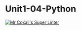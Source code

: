 # Unit1-04-Python
[![Mr Coxall's Super Linter](https://github.com/ICS3U-C-Programming-BeniNkongoloNK/Unit1-04-Python/workflows/Mr%20Coxall's%20Super%20Linter/badge.svg)](https://github.com/ICS3U-C-Programming-BeniNkongoloNK/Unit1-04-Python/actions/)
